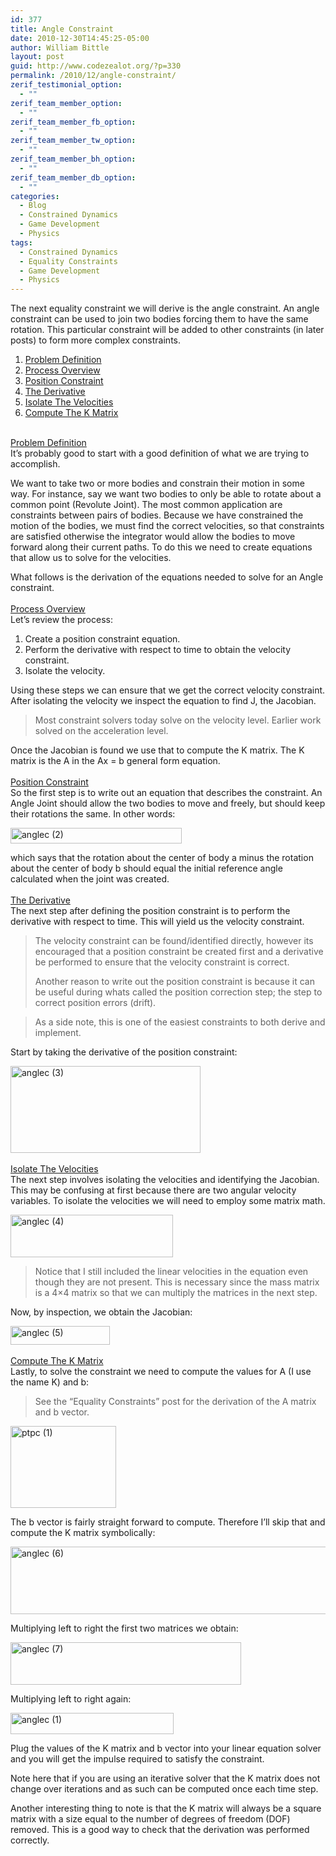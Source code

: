 ```yaml
---
id: 377
title: Angle Constraint
date: 2010-12-30T14:45:25-05:00
author: William Bittle
layout: post
guid: http://www.codezealot.org/?p=330
permalink: /2010/12/angle-constraint/
zerif_testimonial_option:
  - ""
zerif_team_member_option:
  - ""
zerif_team_member_fb_option:
  - ""
zerif_team_member_tw_option:
  - ""
zerif_team_member_bh_option:
  - ""
zerif_team_member_db_option:
  - ""
categories:
  - Blog
  - Constrained Dynamics
  - Game Development
  - Physics
tags:
  - Constrained Dynamics
  - Equality Constraints
  - Game Development
  - Physics
---
```

The next equality constraint we will derive is the angle constraint. An angle constraint can be used to join two bodies forcing them to have the same rotation. This particular constraint will be added to other constraints (in later posts) to form more complex constraints.  
<!--more-->

<a name="ptp-top"></a>

  1. [Problem Definition](#ptp-problem)
  2. [Process Overview](#ptp-process)
  3. [Position Constraint](#ptp-position)
  4. [The Derivative](#ptp-derivative)
  5. [Isolate The Velocities](#ptp-isolate)
  6. [Compute The K Matrix](#ptp-kmatrix)

<a name="ptp-problem"></a>  
[Problem Definition](#ptp-top)  
It&#8217;s probably good to start with a good definition of what we are trying to accomplish.

We want to take two or more bodies and constrain their motion in some way. For instance, say we want two bodies to only be able to rotate about a common point (Revolute Joint). The most common application are constraints between pairs of bodies. Because we have constrained the motion of the bodies, we must find the correct velocities, so that constraints are satisfied otherwise the integrator would allow the bodies to move forward along their current paths. To do this we need to create equations that allow us to solve for the velocities.

What follows is the derivation of the equations needed to solve for an Angle constraint.  
<a name="ptp-process"></a>  
[Process Overview](#ptp-top)  
Let&#8217;s review the process:

  1. Create a position constraint equation.
  2. Perform the derivative with respect to time to obtain the velocity constraint.
  3. Isolate the velocity.

Using these steps we can ensure that we get the correct velocity constraint. After isolating the velocity we inspect the equation to find J, the Jacobian.

> Most constraint solvers today solve on the velocity level. Earlier work solved on the acceleration level.

Once the Jacobian is found we use that to compute the K matrix. The K matrix is the A in the Ax = b general form equation.  
<a name="ptp-position"></a>  
[Position Constraint](#ptp-top)  
So the first step is to write out an equation that describes the constraint. An Angle Joint should allow the two bodies to move and freely, but should keep their rotations the same. In other words:

<a onclick="javascript:pageTracker._trackPageview('/downloads/wp-content/uploads/2010/12/anglec-2.png');"  href="http://www.dyn4j.org/wp-content/uploads/2010/12/anglec-2.png"><img loading="lazy" class="alignnone size-full wp-image-658" src="http://www.dyn4j.org/wp-content/uploads/2010/12/anglec-2.png" alt="anglec (2)" width="274" height="25" /></a>

which says that the rotation about the center of body a minus the rotation about the center of body b should equal the initial reference angle calculated when the joint was created.  
<a name="ptp-derivative"></a>  
[The Derivative](#ptp-top)  
The next step after defining the position constraint is to perform the derivative with respect to time. This will yield us the velocity constraint.

> The velocity constraint can be found/identified directly, however its encouraged that a position constraint be created first and a derivative be performed to ensure that the velocity constraint is correct.
> 
> Another reason to write out the position constraint is because it can be useful during whats called the position correction step; the step to correct position errors (drift).

> As a side note, this is one of the easiest constraints to both derive and implement.

Start by taking the derivative of the position constraint:

<a onclick="javascript:pageTracker._trackPageview('/downloads/wp-content/uploads/2010/12/anglec-3.png');"  href="http://www.dyn4j.org/wp-content/uploads/2010/12/anglec-3.png"><img loading="lazy" class="alignnone size-full wp-image-659" src="http://www.dyn4j.org/wp-content/uploads/2010/12/anglec-3.png" alt="anglec (3)" width="304" height="139" srcset="http://www.dyn4j.org/wp-content/uploads/2010/12/anglec-3.png 304w, http://www.dyn4j.org/wp-content/uploads/2010/12/anglec-3-300x137.png 300w" sizes="(max-width: 304px) 100vw, 304px" /></a>  
<a name="ptp-isolate"></a>  
[Isolate The Velocities](#ptp-top)  
The next step involves isolating the velocities and identifying the Jacobian. This may be confusing at first because there are two angular velocity variables. To isolate the velocities we will need to employ some matrix math.

<a onclick="javascript:pageTracker._trackPageview('/downloads/wp-content/uploads/2010/12/anglec-4.png');"  href="http://www.dyn4j.org/wp-content/uploads/2010/12/anglec-4.png"><img loading="lazy" class="alignnone size-full wp-image-660" src="http://www.dyn4j.org/wp-content/uploads/2010/12/anglec-4.png" alt="anglec (4)" width="260" height="68" /></a>

> Notice that I still included the linear velocities in the equation even though they are not present. This is necessary since the mass matrix is a 4&#215;4 matrix so that we can multiply the matrices in the next step.

Now, by inspection, we obtain the Jacobian:

<a onclick="javascript:pageTracker._trackPageview('/downloads/wp-content/uploads/2010/12/anglec-5.png');"  href="http://www.dyn4j.org/wp-content/uploads/2010/12/anglec-5.png"><img loading="lazy" class="alignnone wp-image-661 size-full" src="http://www.dyn4j.org/wp-content/uploads/2010/12/anglec-5.png" alt="anglec (5)" width="159" height="30" /></a>  
<a name="ptp-kmatrix"></a>  
[Compute The K Matrix](#ptp-top)  
Lastly, to solve the constraint we need to compute the values for A (I use the name K) and b:

> See the &#8220;Equality Constraints&#8221; post for the derivation of the A matrix and b vector.

<a onclick="javascript:pageTracker._trackPageview('/downloads/wp-content/uploads/2010/07/ptpc-1.png');"  href="http://www.dyn4j.org/wp-content/uploads/2010/07/ptpc-1.png"><img loading="lazy" class="alignnone size-full wp-image-573" src="http://www.dyn4j.org/wp-content/uploads/2010/07/ptpc-1.png" alt="ptpc (1)" width="169" height="131" /></a>

The b vector is fairly straight forward to compute. Therefore I&#8217;ll skip that and compute the K matrix symbolically:

<a onclick="javascript:pageTracker._trackPageview('/downloads/wp-content/uploads/2010/12/anglec-6.png');"  href="http://www.dyn4j.org/wp-content/uploads/2010/12/anglec-6.png"><img loading="lazy" class="alignnone size-full wp-image-662" src="http://www.dyn4j.org/wp-content/uploads/2010/12/anglec-6.png" alt="anglec (6)" width="563" height="108" srcset="http://www.dyn4j.org/wp-content/uploads/2010/12/anglec-6.png 563w, http://www.dyn4j.org/wp-content/uploads/2010/12/anglec-6-300x58.png 300w" sizes="(max-width: 563px) 100vw, 563px" /></a>

Multiplying left to right the first two matrices we obtain:

<a onclick="javascript:pageTracker._trackPageview('/downloads/wp-content/uploads/2010/12/anglec-7.png');"  href="http://www.dyn4j.org/wp-content/uploads/2010/12/anglec-7.png"><img loading="lazy" class="alignnone size-full wp-image-663" src="http://www.dyn4j.org/wp-content/uploads/2010/12/anglec-7.png" alt="anglec (7)" width="369" height="68" srcset="http://www.dyn4j.org/wp-content/uploads/2010/12/anglec-7.png 369w, http://www.dyn4j.org/wp-content/uploads/2010/12/anglec-7-300x55.png 300w" sizes="(max-width: 369px) 100vw, 369px" /></a>

Multiplying left to right again:

<a onclick="javascript:pageTracker._trackPageview('/downloads/wp-content/uploads/2010/12/anglec-1.png');"  href="http://www.dyn4j.org/wp-content/uploads/2010/12/anglec-1.png"><img loading="lazy" class="alignnone size-full wp-image-657" src="http://www.dyn4j.org/wp-content/uploads/2010/12/anglec-1.png" alt="anglec (1)" width="261" height="34" srcset="http://www.dyn4j.org/wp-content/uploads/2010/12/anglec-1.png 261w, http://www.dyn4j.org/wp-content/uploads/2010/12/anglec-1-250x34.png 250w" sizes="(max-width: 261px) 100vw, 261px" /></a>

Plug the values of the K matrix and b vector into your linear equation solver and you will get the impulse required to satisfy the constraint.

Note here that if you are using an iterative solver that the K matrix does not change over iterations and as such can be computed once each time step.

Another interesting thing to note is that the K matrix will always be a square matrix with a size equal to the number of degrees of freedom (DOF) removed. This is a good way to check that the derivation was performed correctly.